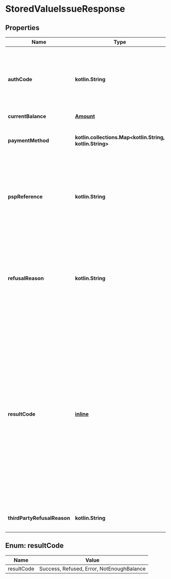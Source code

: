 
# StoredValueIssueResponse

## Properties
Name | Type | Description | Notes
------------ | ------------- | ------------- | -------------
**authCode** | **kotlin.String** | Authorisation code: * When the payment is authorised, this field holds the authorisation code for the payment. * When the payment is not authorised, this field is empty. |  [optional]
**currentBalance** | [**Amount**](Amount.md) |  |  [optional]
**paymentMethod** | **kotlin.collections.Map&lt;kotlin.String, kotlin.String&gt;** | The collection that contains the type of the payment method and its specific information if available |  [optional]
**pspReference** | **kotlin.String** | Adyen&#39;s 16-character string reference associated with the transaction/request. This value is globally unique; quote it when communicating with us about this request. |  [optional]
**refusalReason** | **kotlin.String** | If the transaction is refused or an error occurs, this field holds Adyen&#39;s mapped reason for the refusal or a description of the error.  When a transaction fails, the authorisation response includes &#x60;resultCode&#x60; and &#x60;refusalReason&#x60; values. |  [optional]
**resultCode** | [**inline**](#ResultCode) | The result of the payment. Possible values:  * **Success** – The operation has been completed successfully.  * **Refused** – The operation was refused. The reason is given in the &#x60;refusalReason&#x60; field.  * **Error** – There was an error when the operation was processed. The reason is given in the &#x60;refusalReason&#x60; field.  * **NotEnoughBalance** – The amount on the payment method is lower than the amount given in the request. Only applicable to balance checks.   |  [optional]
**thirdPartyRefusalReason** | **kotlin.String** | Raw refusal reason received from the third party, where available |  [optional]


<a name="ResultCode"></a>
## Enum: resultCode
Name | Value
---- | -----
resultCode | Success, Refused, Error, NotEnoughBalance



